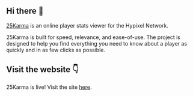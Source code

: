 ## Hi there 👋

[25Karma](https://25karma.xyz/) is an online player stats viewer for the Hypixel Network.

25Karma is built for speed, relevance, and ease-of-use. The project is designed to help you find everything you need to know about a player as quickly and in as few clicks as possible.

## Visit the website 👇

25Karma is live! Visit the site [here](https://25karma.xyz/).
